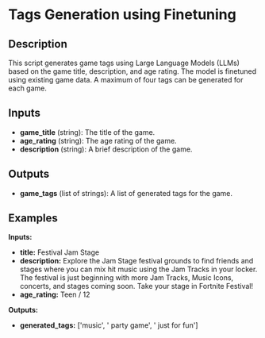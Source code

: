 # Tags Generation using Finetuning

## Description
This script generates game tags using Large Language Models (LLMs) based on the game title, description, and age rating. The model is finetuned using existing game data. A maximum of four tags can be generated for each game.

## Inputs
- **game_title** (string): The title of the game.
- **age_rating** (string): The age rating of the game.
- **description** (string): A brief description of the game.

## Outputs
- **game_tags** (list of strings): A list of generated tags for the game.

## Examples

**Inputs:**
- **title:** Festival Jam Stage
- **description:** Explore the Jam Stage festival grounds to find friends and stages where you can mix hit music using the Jam Tracks in your locker. The festival is just beginning with more Jam Tracks, Music Icons, concerts, and stages coming soon. Take your stage in Fortnite Festival!
- **age_rating:** Teen / 12

**Outputs:**
- **generated_tags:** ['music', ' party game', ' just for fun']